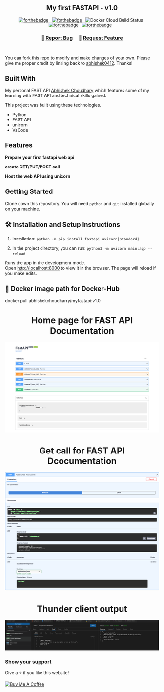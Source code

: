 <h2 align="center">
  My first FASTAPI - v1.0<br/>
</h2>

<center>

[![forthebadge](https://forthebadge.com/images/badges/made-with-python.svg)](https://forthebadge.com) &nbsp;
[![forthebadge](https://forthebadge.com/images/badges/uses-git.svg)](https://forthebadge.com) &nbsp;
![Docker Cloud Build Status](https://img.shields.io/docker/cloud/build/abhishekchoudharry/myfastapi) &nbsp;
[![forthebadge](https://forthebadge.com/images/badges/open-source.svg)](https://forthebadge.com) &nbsp;
[![forthebadge](https://forthebadge.com/images/badges/works-on-my-machine.svg)](https://forthebadge.com) &nbsp;
<img src="https://komarev.com/ghpvc/?username=abhishek0412&style=flat-square&color=blue" alt=""/>
</center>


<h3 align="center">
    🔹
    <a href="https://github.com/abhishek0412/myFastAPI/issues">Report Bug</a> &nbsp; &nbsp;
    🔹
    <a href="https://github.com/abhishek0412/myFastAPI/issues">Request Feature</a>
</h3>

</br>

You can fork this repo to modify and make changes of your own. Please give me proper credit by linking back to [abhishek0412](https://github.com/abhishek0412/myFastAPI). Thanks!

## Built With

My personal FAST API <a href="https://github.com/abhishek0412/myFastAPI" target="_blank">Abhishek Choudhary</a> which features some of my learning with FAST API and technical skills gained.<br/>

This project was built using these technologies.

- Python
- FAST API
- unicorn
- VsCode

## Features

**Prepare your first fastapi web api**

**create GET/PUT/POST call**

**Host the web API using unicorn**

## Getting Started

Clone down this repository. You will need `python` and `git` installed globally on your machine.

## 🛠 Installation and Setup Instructions

1. Installation: `python -m pip install fastapi uvicorn[standard]`

2. In the project directory, you can run: `python3 -m uvicorn main:app --reload`

Runs the app in the development mode.\
Open [http://localhost:8000](http://localhost:8000) to view it in the browser.
The page will reload if you make edits.


## 🐳 Docker image path for Docker-Hub

docker pull abhishekchoudharry/myfastapi:v1.0

<div align="center">

# Home page for FAST API Documentation
![Home for my API](images/mypage.png) 

# Get call for FAST API Dcocumentation
![my get call](images/myget.png)

# Thunder client output
![Thunder client output](images/thunderclient.png)
</div>

### Show your support

Give a ⭐ if you like this website!

<a href="https://www.buymeacoffee.com/abshekchoudhary" target="_blank"><img src="https://cdn.buymeacoffee.com/buttons/v2/default-violet.png" alt="Buy Me A Coffee" height= "60px" width= "217px" ></a>





